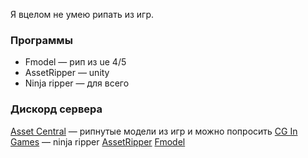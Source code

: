 Я вцелом не умею рипать из игр.
### Программы
- Fmodel — рип из ue 4/5
- AssetRipper — unity
- Ninja ripper — для всего

### Дискорд сервера
[Asset Central](https://discord.gg/vdCZxFC8ak) — рипнутые модели из игр и можно попросить
[CG In Games](https://discord.gg/kAKc62dsGq) — ninja ripper
[AssetRipper](https://discord.gg/tY25hTHfZd)
[Fmodel](https://discord.gg/fmodel)